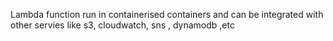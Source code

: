 Lambda function run in containerised containers and can be integrated with other servies like s3, cloudwatch, sns , dynamodb ,etc
